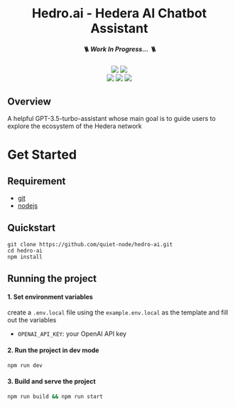 <p align="center">
<br />
<h1 align="center"> Hedro.ai - Hedera AI Chatbot Assistant </h1>
<h5 align="center"> 🪜 Work In Progress... 🪜</h5>
</p>

<div align="center">

![](https://img.shields.io/badge/openai-4.21.0-blue?style=flat-square&logo=openai)
![](https://img.shields.io/badge/React.js-18.2.0-blue?style=flat-square&logo=react) <br/>
![](https://img.shields.io/badge/Next.js-14.0.4-blue?style=flat-square&logo=next.js)
![](https://img.shields.io/badge/TypeScript-5.0.0-blue?style=flat-square&logo=typescript)
![](https://img.shields.io/badge/Tailwindcss-3.3.0-blue?style=flat-square&logo=tailwindcss)

</div>

## Overview

A helpful GPT-3.5-turbo-assistant whose main goal is to guide users to explore the ecosystem of the Hedera network

# Get Started

## Requirement

- [git](https://git-scm.com/)
- [nodejs](https://nodejs.org/en)

## Quickstart

```
git clone https://github.com/quiet-node/hedro-ai.git
cd hedro-ai
npm install
```

## Running the project

#### 1. Set environment variables

create a `.env.local` file using the `example.env.local` as the template and fill out the variables

  - `OPENAI_API_KEY`: your OpenAI API key

#### 2. Run the project in dev mode

```bash
npm run dev
```

#### 3. Build and serve the project

```bash
npm run build && npm run start
```
